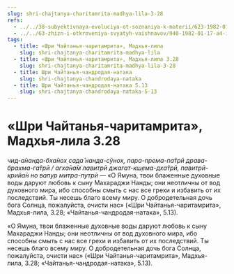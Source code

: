 ```yaml
---
slug: shri-chajtanya-charitamrita-madhya-lila-3-28
refs:
  - ../../38-subyektivnaya-evoluciya-ot-soznaniya-k-materii/623-1982-01-17-a2-arii-rassmatrivali-yavleniya-prirody-kak-lichnosti.md
  - ../../63-zhizn-i-otkroveniya-svyatyh-vaishnavov/940-1982-01-17-a4-istoriya-achyutanandy-o-synovyah-advajty-achari.md
tags:
  - title: «Шри Чайтанья-чаритамрита», Мадхья-лила
    slug: shri-chajtanya-charitamrita-madhya-lila
  - title: «Шри Чайтанья-чаритамрита», Мадхья-лила 3.28
    slug: shri-chajtanya-charitamrita-madhya-lila-3-28
  - title: Шри Чайтанья-чандродая-натака
    slug: shri-chajtanya-chandrodaya-nataka
  - title: Шри Чайтанья-чандродая-натака 5.13
    slug: shri-chajtanya-chandrodaya-nataka-5-13
---
```


# «Шри Чайтанья-чаритамрита», Мадхья-лила 3.28

*чид-а̄нанда-бха̄нох̣ сада̄ нанда-сӯнох̣, пара-према-па̄трӣ драва-брахма-га̄трӣ / агха̄на̄м̇ лавитрӣ джагат-кш̣ема-дха̄трӣ, павитрӣ-крийа̄н но вапур митра-путрӣ* — «О Ямуна, твои блаженные духовные воды даруют любовь к сыну Махараджи Нанды; они неотличны от вод духовного мира, ибо способны смыть с нас все грехи и избавить от их последствий. Ты несешь благо всему миру. О добродетельная дочь бога Солнца, пожалуйста, очисти нас» («Шри Чайтанья-чаритамрита», Мадхья-лила, 3.28; «Чайтанья-чандродая-натака», 5.13).

«О Ямуна, твои блаженные духовные воды даруют любовь к сыну Махараджи Нанды; они неотличны от вод духовного мира, ибо способны смыть с нас все грехи и избавить от их последствий. Ты несешь благо всему миру. О добродетельная дочь бога Солнца, пожалуйста, очисти нас» («Шри Чайтанья-чаритамрита», Мадхья-лила, 3.28; «Чайтанья-чандродая-натака», 5.13).

